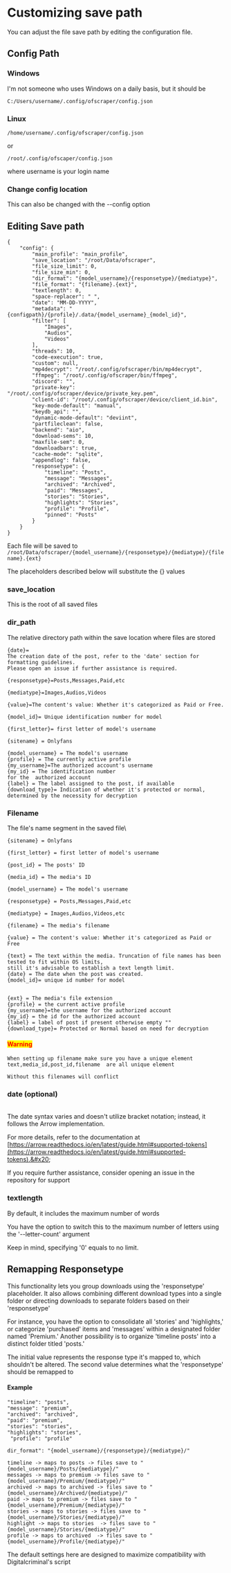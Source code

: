 # Customizing save path

You can adjust the file save path by editing the configuration file.

## Config Path

### Windows

I'm not someone who uses Windows on a daily basis, but it should be

```
C:/Users/username/.config/ofscraper/config.json
```

### Linux

```
/home/username/.config/ofscraper/config.json
```

or

```
/root/.config/ofscaper/config.json
```

where username is your login name

### Change config location

This can also be changed with the --config option

## Editing Save path

```
{
    "config": {
        "main_profile": "main_profile",
        "save_location": "/root/Data/ofscraper",
        "file_size_limit": 0,
        "file_size_min": 0,
        "dir_format": "{model_username}/{responsetype}/{mediatype}",
        "file_format": "{filename}.{ext}",
        "textlength": 0,
        "space-replacer": " ",
        "date": "MM-DD-YYYY",
        "metadata": "{configpath}/{profile}/.data/{model_username}_{model_id}",
        "filter": [
            "Images",
            "Audios",
            "Videos"
        ],
        "threads": 10,
        "code-execution": true,
        "custom": null,
        "mp4decrypt": "/root/.config/ofscraper/bin/mp4decrypt",
        "ffmpeg": "/root/.config/ofscraper/bin/ffmpeg",
        "discord": "",
        "private-key": "/root/.config/ofscraper/device/private_key.pem",
        "client-id": "/root/.config/ofscraper/device/client_id.bin",
        "key-mode-default": "manual",
        "keydb_api": "",
        "dynamic-mode-default": "deviint",
        "partfileclean": false,
        "backend": "aio",
        "download-sems": 10,
        "maxfile-sem": 0,
        "downloadbars": true,
        "cache-mode": "sqlite",
        "appendlog": false,
        "responsetype": {
            "timeline": "Posts",
            "message": "Messages",
            "archived": "Archived",
            "paid": "Messages",
            "stories": "Stories",
            "highlights": "Stories",
            "profile": "Profile",
            "pinned": "Posts"
        }
    }
}

```

Each file will be saved to `/root/Data/ofscraper/{model_username}/{responsetype}/{mediatype}/{filename}.{ext}`

The placeholders described below will substitute the {} values

### save\_location

This is the root of all saved files

### dir\_path

The  relative directory path within the save location where files are stored

```
{date}=
The creation date of the post, refer to the 'date' section for formatting guidelines. 
Please open an issue if further assistance is required.

{responsetype}=Posts,Messages,Paid,etc

{mediatype}=Images,Audios,Videos

{value}=The content's value: Whether it's categorized as Paid or Free.

{model_id}= Unique identification number for model

{first_letter}= first letter of model's username

{sitename} = Onlyfans

{model_username} = The model's username
{profile} = The currently active profile
{my_username}=The authorized account's username
{my_id} = The identification number 
for the  authorized account
{label} = The label assigned to the post, if available
{download_type}= Indication of whether it's protected or normal, determined by the necessity for decryption

```

### Filename

The file's name segment in the saved file\




```
{sitename} = Onlyfans

{first_letter} = first letter of model's username

{post_id} = The posts' ID

{media_id} = The media's ID

{model_username} = The model's username

{responsetype} = Posts,Messages,Paid,etc

{mediatype} = Images,Audios,Videos,etc

{filename} = The media's filename

{value} = The content's value: Whether it's categorized as Paid or Free

{text} = The text within the media. Truncation of file names has been tested to fit within OS limits, 
still it's advisable to establish a text length limit.
{date} = The date when the post was created.
{model_id}= unique id number for model


{ext} = The media's file extension
{profile} = the current active profile
{my_username}=the username for the authorized account
{my_id} = the id for the authorized account
{label} = label of post if present otherwise empty ""
{download_type}= Protected or Normal based on need for decryption
```

#### <mark style="color:red;">**Warning**</mark>

```
When setting up filename make sure you have a unique element 
text,media_id,post_id,filename  are all unique element

Without this filenames will conflict
```

### date (optional)

\
The date syntax varies and doesn't utilize bracket notation; instead, it follows the Arrow implementation.

For more details, refer to the documentation at [https://arrow.readthedocs.io/en/latest/guide.html#supported-tokens](https://arrow.readthedocs.io/en/latest/guide.html#supported-tokens).&#x20;

If you require further assistance, consider opening an issue in the repository for support

### textlength

By default, it includes the maximum number of words

&#x20;You have the option to switch this to the maximum number of letters using the '--letter-count' argument

Keep in mind, specifying '0' equals to no limit.

## Remapping Responsetype

This functionality lets you group downloads using the 'responsetype' placeholder. It also allows combining different download types into a single folder or directing downloads to separate folders based on their 'responsetype'

For instance, you have the option to consolidate all 'stories' and 'highlights,' or categorize 'purchased' items and 'messages' within a designated folder named 'Premium.' Another possibility is to organize 'timeline posts' into a distinct folder titled 'posts.'

The initial value represents the response type it's mapped to, which shouldn't be altered. The second value determines what the 'responsetype' should be remapped to

#### Example

```
"timeline": "posts",
"message": "premium",
"archived": "archived",
"paid": "premium",
"stories": "stories",
"highlights": "stories",
 "profile": "profile"
```

```
dir_format": "{model_username}/{responsetype}/{mediatype}/"
```

```
timeline -> maps to posts -> files save to "{model_username}/Posts/{mediatype}/"
messages -> maps to premium -> files save to "{model_username}/Premium/{mediatype}/"
archived -> maps to archived -> files save to "{model_username}/Archived/{mediatype}/"
paid -> maps to premium -> files save to "{model_username}/Premium/{mediatype}/"
stories -> maps to stories -> files save to "{model_username}/Stories/{mediatype}/"
highlight -> maps to stories  -> files save to "{model_username}/Stories/{mediatype}/"
profile -> maps to archived  -> files save to "{model_username}/Profile/{mediatype}/"
```

The default settings here are designed to maximize compatibility with Digitalcriminal's script
